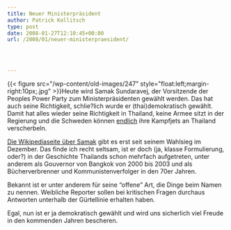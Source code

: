 ```yaml
---
title: Neuer Ministerpräsident
author: Patrick Kollitsch
type: post
date: 2008-01-27T12:10:45+00:00
url: /2008/01/neuer-ministerpraesident/




---
```

{{< figure src="/wp-content/old-images/247" style="float:left;margin-right:10px;.jpg" >}}Heute wird Samak Sundaravej, der Vorsitzende der Peoples Power Party zum Ministerpräsidenten gewählt werden. Das hat auch seine Richtigkeit, schlie?lich wurde er (thai)demokratisch gewählt. Damit hat alles wieder seine Richtigkeit in Thailand, keine Armee sitzt in der Regierung und die Schweden können [endlich][1] ihre Kampfjets an Thailand verscherbeln. 

[Die Wikipediaseite über Samak][2] gibt es erst seit seinem Wahlsieg im Dezember. Das finde ich recht seltsam, ist er doch (ja, klasse Formulierung, oder?) in der Geschichte Thailands schon mehrfach aufgetreten, unter anderem als Gouvernor von Bangkok von 2000 bis 2003 und als Bücherverbrenner und Kommunistenverfolger in den 70er Jahren. 

Bekannt ist er unter anderem für seine &#8220;offene&#8221; Art, die Dinge beim Namen zu nennen. Weibliche Reporter sollen bei kritischen Fragen durchaus Antworten unterhalb der Gürtellinie erhalten haben.

Egal, nun ist er ja demokratisch gewählt und wird uns sicherlich viel Freude in den kommenden Jahren bescheren.

 [1]: http://www.nationmultimedia.com/breakingnews/read.php?newsid=30063478
 [2]: http://en.wikipedia.org/wiki/Samak_Sundaravej